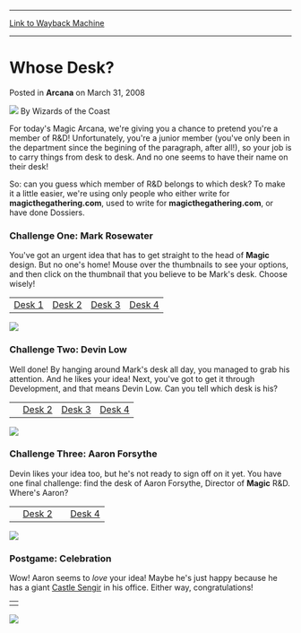 
---
[Link to Wayback Machine](https://web.archive.org/web/20220630014212/https://magic.wizards.com/en/articles/archive/whose-desk-2008-03-31)

[_metadata_:author]:- "Wizards of the Coast"
[_metadata_:description]:- "For today's Magic Arcana, we're giving you a chance to pretend you're a member of R&D! Unfortunately, you're a junior member (you've only been in the department since the begining of the paragraph, after all!), so your job is to carry things from desk to desk. And no one seems to have their name on their desk! So: can you guess which member of R&D belongs to which desk? To"
[_metadata_:generator]:- "Drupal 7 (http://drupal.org)"
[_metadata_:node]:- "603481"
[_metadata_:publish_date]:- "2008-03-31"
[_metadata_:source]:- "div-main-content"
[_metadata_:title]:- "Whose Desk?"
[_metadata_:wayback_capture_timestamp]:- "2022-06-30 01:42:12"
[_metadata_:wayback_raw_url]:- "https://web.archive.org/web/20220630014212id_/https://magic.wizards.com/en/articles/archive/whose-desk-2008-03-31"
[_metadata_:wayback_url]:- "https://magic.wizards.com/en/articles/archive/whose-desk-2008-03-31"
---


Whose Desk?
===========



 Posted in **Arcana**
 on March 31, 2008 






![](https://media.magic.wizards.com/styles/auth_small/public/images/person/wizards_author.jpg)
By Wizards of the Coast












For today's Magic Arcana, we're giving you a chance to pretend you're a member of R&D! Unfortunately, you're a junior member (you've only been in the department since the begining of the paragraph, after all!), so your job is to carry things from desk to desk. And no one seems to have their name on their desk!


So: can you guess which member of R&D belongs to which desk? To make it a little easier, we're using only people who either write for **magicthegathering.com**, used to write for **magicthegathering.com**, or have done Dossiers.



### Challenge One: Mark Rosewater


You've got an urgent idea that has to get straight to the head of **Magic** design. But no one's home! Mouse over the thumbnails to see your options, and then click on the thumbnail that you believe to be Mark's desk. Choose wisely!




|  |  |  |  |
| --- | --- | --- | --- |
| [Desk 1](javascript:void(0);) | [Desk 2](#image) | [Desk 3](#image) | [Desk 4](#image) |

![](https://media.magic.wizards.com/image_legacy_migration/magic/images/mtgcom/arcana1000/1558_unknown.jpg)


### Challenge Two: Devin Low


Well done! By hanging around Mark's desk all day, you managed to grab his attention. And he likes your idea! Next, you've got to get it through Development, and that means Devin Low. Can you tell which desk is his?




|  |  |  |  |
| --- | --- | --- | --- |
|  | [Desk 2](#image) | [Desk 3](javascript:void(0);) | [Desk 4](#image) |

![](https://media.magic.wizards.com/image_legacy_migration/magic/images/mtgcom/arcana1000/1558_1a.jpg)


### Challenge Three: Aaron Forsythe


Devin likes your idea too, but he's not ready to sign off on it yet. You have one final challenge: find the desk of Aaron Forsythe, Director of **Magic** R&D. Where's Aaron?




|  |  |  |  |
| --- | --- | --- | --- |
|  | [Desk 2](javascript:void(0);) |  | [Desk 4](#image) |

![](https://media.magic.wizards.com/image_legacy_migration/magic/images/mtgcom/arcana1000/1558_3a.jpg)


### Postgame: Celebration


Wow! Aaron seems to *love* your idea! Maybe he's just happy because he has a giant [Castle Sengir](https://gatherer.wizards.com/Pages/Card/Details.aspx?name=Castle+Sengir) in his office. Either way, congratulations!




|  |
| --- |
|  |

![](https://media.magic.wizards.com/image_legacy_migration/magic/images/mtgcom/arcana1000/1558_2a.jpg)








